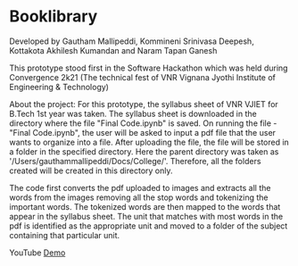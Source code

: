 # Booklibrary
Developed by Gautham Mallipeddi, Kommineni Srinivasa Deepesh, Kottakota Akhilesh Kumandan and Naram Tapan Ganesh

This prototype stood first in the Software Hackathon which was held during Convergence 2k21 (The technical fest of VNR Vignana Jyothi Institute of Engineering & Technology)

About the project:
For this prototype, the syllabus sheet of VNR VJIET for B.Tech 1st year was taken. The syllabus sheet is downloaded in the directory where the file "Final Code.ipynb" is saved.
On running the file - "Final Code.ipynb", the user will be asked to input a pdf file that the user wants to organize into a file.
After uploading the file, the file will be stored in a folder in the specified directory. Here the parent directory was taken as '/Users/gauthammallipeddi/Docs/College/'. Therefore, all the folders created will be created in this directory only.

The code first converts the pdf uploaded to images and extracts all the words from the images removing all the stop words and tokenizing the important words. The tokenized words are then mapped to the words that appear in the syllabus sheet. The unit that matches with most words in the pdf is identified as the appropriate unit and moved to a folder of the subject containing that particular unit.

YouTube [Demo](https://www.youtube.com/watch?v=U67uH5WA0Fg)
